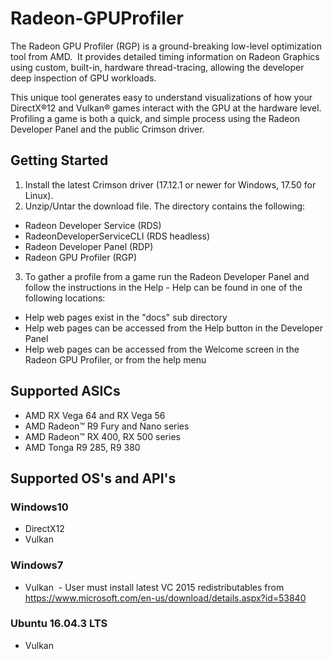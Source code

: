 # Radeon-GPUProfiler

The Radeon GPU Profiler (RGP) is a ground-breaking low-level optimization tool from AMD.  It provides detailed timing information on Radeon Graphics using custom, built-in, hardware thread-tracing, allowing the developer deep inspection of GPU workloads.

This unique tool generates easy to understand visualizations of how your DirectX®12 and Vulkan® games interact with the GPU at the hardware level. Profiling a game is both a quick, and simple process using the Radeon Developer Panel and the public Crimson driver. 


## Getting Started

1. Install the latest Crimson driver (17.12.1 or newer for Windows, 17.50 for Linux).
2. Unzip/Untar the download file. The directory contains the following:
* Radeon Developer Service (RDS)
* RadeonDeveloperServiceCLI (RDS headless)
* Radeon Developer Panel (RDP)
* Radeon GPU Profiler (RGP)
3. To gather a profile from a game run the Radeon Developer Panel and follow the instructions in the Help - Help can be found in one of the following locations:
* Help web pages exist in the "docs" sub directory
* Help web pages can be accessed from the Help button in the Developer Panel
* Help web pages can be accessed from the Welcome screen in the Radeon GPU Profiler, or from the help menu

## Supported ASICs
* AMD RX Vega 64 and RX Vega 56
* AMD Radeon™ R9 Fury and Nano series  
* AMD Radeon™ RX 400, RX 500 series
* AMD Tonga R9 285, R9 380
 
## Supported OS's and API's
### Windows10  
* DirectX12  
* Vulkan
    
### Windows7  
* Vulkan  - User must install latest VC 2015 redistributables from https://www.microsoft.com/en-us/download/details.aspx?id=53840
    
### Ubuntu 16.04.3 LTS  
* Vulkan
